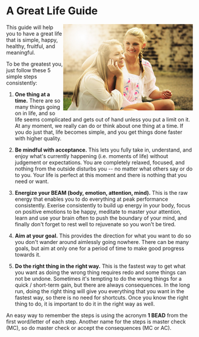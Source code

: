 A Great Life Guide
==================

<img align="right" src="happiness.jpg" width="350px">

This guide will help you to have a great life that is simple, happy, healthy, fruitful, and meaningful.

To be the greatest you, just follow these 5 simple steps consistently:

1. **One thing at a time.** There are so many things going on in life, and so life seems complicated and gets out of
   hand unless you put a limit on it. At any moment, we really can do or think about one thing at a time. If you do
   just that, life becomes simple, and you get things done faster with higher quality.

2. **Be mindful with acceptance.** This lets you fully take in, understand, and enjoy what's currently happening (i.e.
   moments of life) without judgement or expectations. You are completely relaxed, focused, and nothing from the outside
   disturbs you -- no matter what others say or do to you. Your life is perfect at this moment and there is nothing that
   you need or want.

3. **Energize your BEAM (body, emotion, attention, mind).** This is the raw energy that enables you to do everything
   at peak performance consistently. Exerise consistently to build up energy in your body, focus on positive emotions to
   be happy, meditate to master your attention, learn and use your brain often to push the boundary of your mind, and
   finally don't forget to rest well to rejuvenate so you won't be tired.

4. **Aim at your goal.** This provides the direction for what you want to do so you don't wander around aimlessly going
   nowhere. There can be many goals, but aim at only one for a period of time to make good progress towards it.

5. **Do the right thing in the right way.** This is the fastest way to get what you want as doing the wrong thing
   requires redo and some things can not be undone. Sometimes it's tempting to do the wrong things for a quick /
   short-term gain, but there are always consequences. In the long run, doing the right thing will give you everything
   that you want in the fastest way, so there is no need for shortcuts. Once you know the right thing to do, it is
   important to do it in the right way as well.

An easy way to remember the steps is using the acronym **1 BEAD** from the first word/letter of each step. Another name
for the steps is master check (MC), so do master check or accept the consequences (MC or AC).
